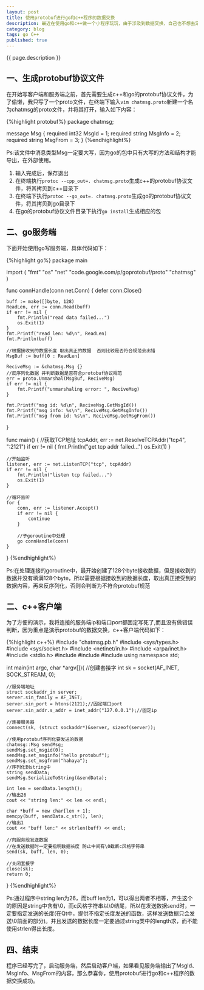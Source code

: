 ```yaml
---
layout: post
title: 使用protobuf进行go和c++程序的数据交换
description: 最近在使用go和c++做一个小程序玩玩，由于涉及到数据交换，自己也不想去定义数据格式，于是就使用了goole protocol buffer(简称protobuf),protobuf使用起来很方便，但是在使用的过程中也遇到了一些问题，于是重新写了一个小程序模拟go和c++之间的通信，并记录下容易出问题的地方。其中c++写客户端，go用来写服务端，好了，那么开始吧~
category: blog
tags: go C++
published: true
---
```


{{ page.description }}

## 一、生成protobuf协议文件 ##
在开始写客户端和服务端之前，首先需要生成c++和go的protobuf协议文件，为了偷懒，我只写了一个proto文件，在终端下输入`vim chatmsg.proto`新建一个名为chatmsg的proto文件，并将其打开，输入如下内容：  

{%highlight protobuf%}
package chatmsg;

message Msg
{
    required int32 MsgId = 1;
    required string MsgInfo = 2;
    required string MsgFrom = 3;
}
{%endhighlight%}
  
Ps:该文件中消息类型Msg一定要大写，因为go的包中只有大写的方法和结构才能导出，在外部使用。  

1. 输入完成后，保存退出  
2. 在终端执行`protoc --cpp_out=. chatmsg.proto`生成c++的protobuf协议文件，将其拷贝到c++目录下  
3. 在终端下执行`protoc --go_out=. chatmsg.proto`生成go的protobuf协议文件，将其拷贝到go目录下  
4. 在go的protobuf协议文件目录下执行`go install`生成相应的包  

## 二、go服务端 ##
下面开始使用go写服务端，具体代码如下：  

{%highlight go%}
package main

import (
    "fmt"
    "os"
    "net"
    "code.google.com/p/goprotobuf/proto"
    "chatmsg"
)

func connHandle(conn net.Conn) {
    defer conn.Close()

    buff := make([]byte, 128)
    ReadLen, err := conn.Read(buff)
    if err != nil {
        fmt.Println("read data failed...")
        os.Exit(1)
    }
    fmt.Printf("read len: %d\n", ReadLen)
    fmt.Println(buff)

    //根据接收到的数据长度 取出真正的数据  否则比较是否符合规范会出错
    MsgBuf := buff[0 : ReadLen]

    ReciveMsg := &chatmsg.Msg {}
    //反序列化数据 并判断数据是否符合protobuf协议规范
    err = proto.Unmarshal(MsgBuf, ReciveMsg)
    if err != nil {
        fmt.Printf("unmarshaling error: ", ReciveMsg)
    }

    fmt.Printf("msg id: %d\n", ReciveMsg.GetMsgId())
    fmt.Printf("msg info: %s\n", ReciveMsg.GetMsgInfo())
    fmt.Printf("msg from id: %s\n", ReciveMsg.GetMsgFrom())
}

func main() {
    //获取TCP地址
    tcpAddr, err := net.ResolveTCPAddr("tcp4", ":2121")
    if err != nil {
        fmt.Println("get tcp addr failed...")
        os.Exit(1)
    }

    //开始监听
    listener, err := net.ListenTCP("tcp", tcpAddr)
    if err != nil {
        fmt.Println("listen tcp failed...")
        os.Exit(1)
    }

    //循环监听
    for {
        conn, err := listener.Accept()
        if err != nil {
            continue
        }

        //子goroutine中处理
        go connHandle(conn)
    }
}
{%endhighlight%}
  
Ps:在处理连接的goroutine中，最开始创建了128个byte接收数据，但是接收到的数据并没有填满128个byte，所以需要根据接收到的数据长度，取出真正接受到的数据内容，再来反序列化，否则会判断为不符合protobuf规范

## 二、c++客户端 ##
为了方便的演示，我将连接的服务端ip和端口port都固定写死了,而且没有做错误判断，因为重点是演示protobuf的数据交换，c++客户端代码如下：  

{%highlight c++%}
#include "chatmsg.pb.h"
#include <sys/types.h>
#include <sys/socket.h>
#include <netinet/in.h>
#include <arpa/inet.h>
#include <stdio.h>
#include <cstring>
#include <iostream>
#include <string>
using namespace std;

int main(int argc, char *argv[]){
    //创建套接字
    int sk = socket(AF_INET, SOCK_STREAM, 0);

    //服务端地址
    struct sockaddr_in server;
    server.sin_family = AF_INET;
    server.sin_port = htons(2121);//固定端口port
    server.sin_addr.s_addr = inet_addr("127.0.0.1");//固定ip

    //连接服务器
    connect(sk, (struct sockaddr*)&server, sizeof(server));

    //使用protobuf序列化要发送的数据
    chatmsg::Msg sendMsg;
    sendMsg.set_msgid(0);
    sendMsg.set_msginfo("hello protobuf");
    sendMsg.set_msgfrom("hahaya");
    //序列化到string中
    string sendData;
    sendMsg.SerializeToString(&sendData);

    int len = sendData.length();
    //输出26
    cout << "string len:" << len << endl;

    char *buff = new char[len + 1];
    memcpy(buff, sendData.c_str(), len);
    //输出1
    cout << "buff len:" << strlen(buff) << endl;

    //向服务段发送数据
    //在发送数据时一定要指明数据长度 防止中间有\0截断c风格字符串
    send(sk, buff, len, 0);

    //关闭套接字
    close(sk);
    return 0;
}
{%endhighlight%}
  
Ps:通过程序中string len为26，而buff len为1，可以得出两者不相等，产生这个的原因是string中含有\0，而c风格字符串以\0结尾，所以在发送数据send时，一定要指定发送的长度(在Qt中，提供不指定长度发送的函数，这样发送数据只会发送\0前面的部分)。并且发送的数据长度一定要通过string类中的length求，而不能使用strlen得出长度。

## 四、结束 ##
程序已经写完了，启动服务端，然后启动客户端，如果看见服务端输出了MsgId、MsgInfo、MsgFrom的内容，那么恭喜你，使用protobuf进行go和c++程序的数据交换成功。
